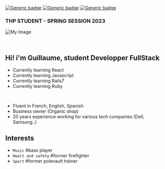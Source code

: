  
[![Generic badge](https://img.shields.io/badge/NO-RAGRETS-<COLOR>.svg)](https://shields.io/)
[![Generic badge](https://img.shields.io/badge/POWERED_BY-RESPONSABILITY-blue.svg)](https://shields.io/)
[![Generic badge](https://img.shields.io/badge/CODING-WITH_PASSION-red.svg)](https://shields.io/)


   ### THP STUDENT - SPRING SESSION 2023

![My Image](https://i.ibb.co/jLKHtnb/my-image.jpg)


<br>

## Hi! i'm Guillaume, student Developper FullStack 

* Currently learning React
* Currently learning Javascript
* Currently learning Rails7
* Currently learning Ruby
<br />

* Fluent in French, English, Spanish
* Business owner (Organic shop)
* 20 years experience working for various tech companies (Dell, Samsung..)


## Interests

* `Music` #bass player
* `Healt and safety` #former firefighter
* `Sport` #former polevault trainer

